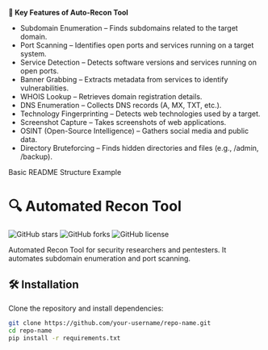**📌 Key Features of Auto-Recon Tool**

- Subdomain Enumeration – Finds subdomains related to the target domain.
- Port Scanning – Identifies open ports and services running on a target system.
- Service Detection – Detects software versions and services running on open ports.
- Banner Grabbing – Extracts metadata from services to identify vulnerabilities.
- WHOIS Lookup – Retrieves domain registration details.
- DNS Enumeration – Collects DNS records (A, MX, TXT, etc.).
- Technology Fingerprinting – Detects web technologies used by a target.
- Screenshot Capture – Takes screenshots of web applications.
- OSINT (Open-Source Intelligence) – Gathers social media and public data.
- Directory Bruteforcing – Finds hidden directories and files (e.g., /admin, /backup).

 Basic README Structure Example

# 🔍 Automated Recon Tool
![GitHub stars](https://img.shields.io/github/stars/YounisJ/12-Months-24-Projects?style=flat-square)
![GitHub forks](https://img.shields.io/github/forks/YounisJ/12-Months-24-Projects?style=flat-square)
![GitHub license](https://img.shields.io/github/license/YounisJ/12-Months-24-Projects)

Automated Recon Tool for security researchers and pentesters. It automates subdomain enumeration and port scanning.

## 🛠 Installation
Clone the repository and install dependencies:
```bash
git clone https://github.com/your-username/repo-name.git
cd repo-name
pip install -r requirements.txt
